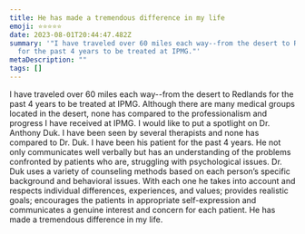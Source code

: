 ```yaml
---
title: He has made a tremendous difference in my life
emoji: ⭐⭐⭐⭐⭐
date: 2023-08-01T20:44:47.482Z
summary: '"I have traveled over 60 miles each way--from the desert to Redlands
  for the past 4 years to be treated at IPMG."'
metaDescription: ""
tags: []
---
```

I have traveled over 60 miles each way--from the desert to Redlands for the past 4 years to be treated at IPMG. Although there are many medical groups located in the desert, none has compared to the professionalism and progress I have received at IPMG. I would like to put a spotlight on Dr. Anthony Duk. I have been seen by several therapists and none has compared to Dr. Duk. I have been his patient for the past 4 years. He not only communicates well verbally but has an understanding of the problems confronted by patients who are, struggling with psychological issues. Dr. Duk uses a variety of counseling methods based on each person’s specific background and behavioral issues. With each one he takes into account and respects individual differences, experiences, and values; provides realistic goals; encourages the patients in appropriate self-expression and communicates a genuine interest and concern for each patient. He has made a tremendous difference in my life.